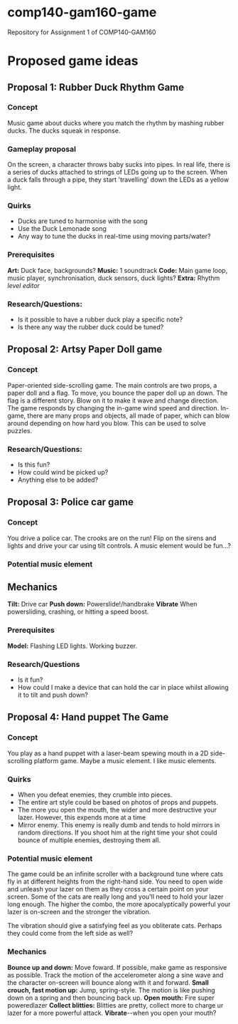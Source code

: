 # comp140-gam160-game
Repository for Assignment 1 of COMP140-GAM160

# Proposed game ideas
## Proposal 1: Rubber Duck Rhythm Game
### Concept
Music game about ducks where you match the rhythm by mashing rubber ducks. The ducks squeak in response.

### Gameplay proposal
On the screen, a character throws baby sucks into pipes. In real life, there is a series of ducks attached to strings of LEDs going up to the screen. When a duck falls through a pipe, they start 'travelling' down the LEDs as a yellow light.  

### Quirks
* Ducks are tuned to harmonise with the song
* Use the Duck Lemonade song
* Any way to tune the ducks in real-time using moving parts/water?

### Prerequisites
**Art:** Duck face, backgrounds?
**Music:** 1 soundtrack
**Code:** Main game loop, music player, synchronisation, duck sensors, duck lights?
**Extra:** Rhythm *level editor*

### Research/Questions:
* Is it possible to have a rubber duck play a specific note?
* Is there any way the rubber duck could be tuned?

## Proposal 2: Artsy Paper Doll game
### Concept
Paper-oriented side-scrolling game. The main controls are two props, a paper doll and a flag. To move, you bounce the paper doll up an down. The flag is a different story. Blow on it to make it wave and change direction. The game responds by changing the in-game wind speed and direction. In-game, there are many props and objects, all made of paper, which can blow around depending on how hard you blow. This can be used to solve puzzles.  

### Research/Questions:
* Is this fun?
* How could wind be picked up?
* Anything else to be added?

## Proposal 3: Police car game
### Concept
You drive a police car. The crooks are on the run! Flip on the sirens and lights and drive your car using tilt controls. A music element would be fun...?

### Potential music element


## Mechanics
**Tilt:** Drive car
**Push down:** Powerslide!/handbrake
**Vibrate** When powersliding, crashing, or hitting a speed boost.

### Prerequisites
**Model:** Flashing LED lights. Working buzzer.

### Research/Questions
* Is it fun?
* How could I make a device that can hold the car in place whilst allowing it to tilt and push down?

## Proposal 4: Hand puppet The Game
### Concept
You play as a hand puppet with a laser-beam spewing mouth in a 2D side-scrolling platform game. Maybe a music element. I like music elements.  

### Quirks
* When you defeat enemies, they crumble into pieces.
* The entire art style could be based on photos of props and puppets.
* The more you open the mouth, the wider and more destructive your lazer. However, this expends more at a time
* Mirror enemy. This enemy is really dumb and tends to hold mirrors in random directions. If you shoot him at the right time your shot could bounce of multiple enemies, destroying them all.

### Potential music element
The game could be an infinite scroller with a background tune where cats fly in at different heights from the right-hand side. You need to open wide and unleash your lazer on them as they cross a certain point on your screen. Some of the cats are really long and you'll need to hold your lazer long enough. The higher the combo, the more apocalyptically powerful your lazer is on-screen and the stronger the vibration.  

The vibration should give a satisfying feel as you obliterate cats. Perhaps they could come from the left side as well?

### Mechanics
**Bounce up and down:** Move foward. If possible, make game as responsive as possible. Track the motion of the accelerometer along a sine wave and the character on-screen will bounce along with it and forward.
**Small crouch, fast motion up:** Jump, spring-style. The motion is like pushing down on a spring and then bouncing back up.
**Open mouth:** Fire super poweredlazer
**Collect blitties:** Blitties are pretty, collect more to charge ur lazer for a more powerful attack.
**Vibrate**--when you open your mouth?
